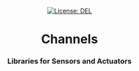 <p align="center">
    <a target="_blank" href="https://github.com/aveled/channels/blob/master/LICENSE">
        <img src="https://img.shields.io/badge/license-DEL-blue.svg?colorB=1380C3&style=for-the-badge" alt="License: DEL">
    </a>
</p>



<h1 align="center">
    Channels
</h1>



<h3 align="center">
    Libraries for Sensors and Actuators
<h3>
